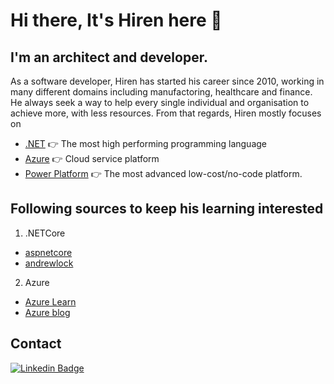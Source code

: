 # Hi there, It's Hiren here 👋
## I'm an architect and developer.
As a software developer, Hiren has started his career since 2010, working in many different domains including manufactoring, healthcare and finance. He always seek a way to help every single individual and organisation to achieve more, with less resources. From that regards, Hiren mostly focuses on 

- [.NET](https://dotnet.microsoft.com/en-us/) 👉 The most high performing programming language
- [Azure](https://learn.microsoft.com/en-us/azure/?product=popular) 👉 Cloud service platform
- [Power Platform](https://learn.microsoft.com/en-us/power-platform/) 👉 The most advanced low-cost/no-code platform. 


## Following sources to keep his learning interested
1. .NETCore
  - [aspnetcore](https://github.com/dotnet/aspnetcore/)
  - [andrewlock](https://andrewlock.net/)
2. Azure
  - [Azure Learn](https://learn.microsoft.com/en-us/training/paths/azure-well-architected-framework/)
  - [Azure blog](https://azure.microsoft.com/en-us/blog/category/containers/)

## Contact
[![Linkedin Badge](https://img.shields.io/badge/-Hiren-blue?style=flat&logo=Linkedin&logoColor=white)](https://www.linkedin.com/in/visavadiya-hiren-471b9815/)

  

<!--
**hirenvisa/hirenvisa** is a ✨ _special_ ✨ repository because its `README.md` (this file) appears on your GitHub profile.

Here are some ideas to get you started:

- 🔭 I’m currently working on ...
- 🌱 I’m currently learning ...
- 👯 I’m looking to collaborate on ...
- 🤔 I’m looking for help with ...
- 💬 Ask me about ...
- 📫 How to reach me: ...
- 😄 Pronouns: ...
- ⚡ Fun fact: ...
-->
